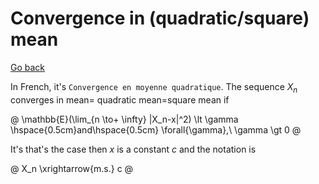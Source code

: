 # Convergence in (quadratic/square) mean

[Go back](..#convergence)

In French, it's `Convergence en moyenne quadratique`.
The sequence $X_n$ converges in mean=
quadratic mean=square mean if

@
\mathbb{E}(\lim_{n \to+ \infty} |X_n-x|^2) \lt \gamma \hspace{0.5cm}and\hspace{0.5cm} \forall{\gamma},\ \gamma \gt 0
@

It's that's the case then $x$ is a constant $c$
and the notation is

@
X_n \xrightarrow{m.s.} c
@